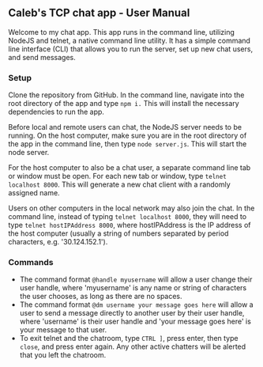 ## Caleb's TCP chat app - User Manual

Welcome to my chat app. This app runs in the command line, utilizing NodeJS and telnet, a native command line utility. It has a simple command line interface (CLI) that allows you to run the server, set up new chat users, and send messages.

### Setup
Clone the repository from GitHub. In the command line, navigate into the root directory of the app and type `npm i.` This will install the necessary dependencies to run the app.

Before local and remote users can chat, the NodeJS server needs to be running. On the host computer, make sure you are in the root directory of the app in the command line, then type `node server.js`. This will start the node server.

For the host computer to also be a chat user, a separate command line tab or window must be open. For each new tab or window, type `telnet localhost 8000`. This will generate a new chat client with a randomly assigned name.

Users on other computers in the local network may also join the chat. In the command line, instead of typing `telnet localhost 8000`, they will need to type `telnet hostIPAddress 8000`, where hostIPAddress is the IP address of the host computer (usually a string of numbers separated by period characters, e.g. '30.124.152.1').

### Commands
* The command format `@handle myusername` will allow a user change their user handle, where 'myusername' is any name or string of characters the user chooses, as long as there are no spaces.
* The command format `@dm username your message goes here` will allow a user to send a message directly to another user by their user handle, where 'username' is their user handle and 'your message goes here' is your message to that user.
* To exit telnet and the chatroom, type `CTRL ]`, press enter, then type `close`, and press enter again. Any other active chatters will be alerted that you left the chatroom.
